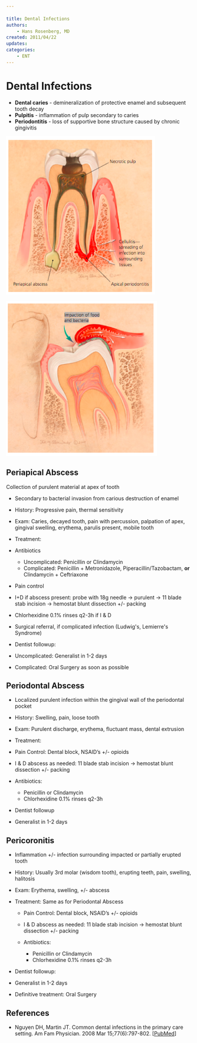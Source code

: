 ```yaml
---

title: Dental Infections
authors:
    - Hans Rosenberg, MD
created: 2011/04/22
updates:
categories:
    - ENT
---
```


# Dental Infections

- **Dental caries** - demineralization of protective enamel and subsequent tooth decay
- **Pulpitis** - inflammation of pulp secondary to caries
- **Periodontitis** - loss of supportive bone structure caused by chronic gingivitis

![Cellulitis, necrotic pulp, and periapical abscess diagram](media/dental-infections_image-1.png)

![Impaction of food and bacteria diagram](media/dental-infections_image-2.png)

## Periapical Abscess

Collection of purulent material at apex of tooth

- Secondary to bacterial invasion from carious destruction of enamel
- History: Progressive pain, thermal sensitivity
- Exam: Caries, decayed tooth, pain with percussion, palpation of apex, gingival swelling, erythema, parulis present, mobile tooth
- Treatment:

- Antibiotics

  - Uncomplicated: <span class="drug">Penicillin</span> or <span class="drug">Clindamycin</span>
  - Complicated: <span class="drug">Penicillin</span> + <span class="drug">Metronidazole</span>, Piperacillin/Tazobactam, **or** <span class="drug">Clindamycin</span> + <span class="drug">Ceftriaxone</span>

- Pain control
- I+D if abscess present: probe with 18g needle → purulent → 11 blade stab incision → hemostat blunt dissection +/- packing
- <span class="drug">Chlorhexidine</span> 0.1% rinses q2-3h if I & D
- Surgical referral, if complicated infection (Ludwig's, Lemierre's Syndrome)

- Dentist followup:

- Uncomplicated: Generalist in 1-2 days
- Complicated: Oral Surgery as soon as possible

## Periodontal Abscess

- Localized purulent infection within the gingival wall of the periodontal pocket
- History: Swelling, pain, loose tooth
- Exam: Purulent discharge, erythema, fluctuant mass, dental extrusion
- Treatment:

- Pain Control: Dental block, NSAID’s +/- opioids
- I & D abscess as needed: 11 blade stab incision → hemostat blunt dissection +/- packing
- Antibiotics:

  - <span class="drug">Penicillin</span> or <span class="drug">Clindamycin</span>
  - <span class="drug">Chlorhexidine</span> 0.1% rinses q2-3h

- Dentist followup
- Generalist in 1-2 days

## Pericoronitis

- Inflammation +/- infection surrounding impacted or partially erupted tooth
- History: Usually 3rd molar (wisdom tooth), erupting teeth, pain, swelling, halitosis
- Exam: Erythema, swelling, +/- abscess
- Treatment: Same as for Periodontal Abscess

  - Pain Control: Dental block, NSAID’s +/- opioids
  - I & D abscess as needed: 11 blade stab incision → hemostat blunt dissection +/- packing
  - Antibiotics:

    - <span class="drug">Penicillin</span> or <span class="drug">Clindamycin</span>
    - <span class="drug">Chlorhexidine</span> 0.1% rinses q2-3h

- Dentist followup: 
- Generalist in 1-2 days

- Definitive treatment: Oral Surgery

## References

- Nguyen DH, Martin JT. Common dental infections in the primary care setting. Am Fam Physician. 2008 Mar 15;77(6):797-802. [[PubMed](https://www.ncbi.nlm.nih.gov/pubmed/?term=18386594)]
